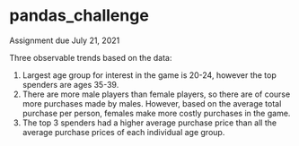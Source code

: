 # pandas_challenge
Assignment due July 21, 2021

Three observable trends based on the data:
  1. Largest age group for interest in the game is 20-24, however the top spenders are ages 35-39.
  2. There are more male players than female players, so there are of course more purchases made by males. However, based on the average total purchase per person,     females make more costly purchases in the game.
  3. The top 3 spenders had a higher average purchase price than all the average purchase prices of each individual age group. 
